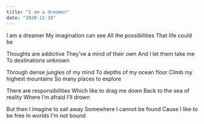 ```yaml
---
title: "I am a dreamer"
date: "2020-12-28"
---
```


I am a dreamer
My imagination can see
All the possibilities 
That life could be

Thoughts are addictive
They’ve a mind of their own
And I let them take me
To destinations unknown

Through dense jungles of my mind
To depths of my ocean floor
Climb my highest mountains
So many places to explore

There are responsibilities 
Which like to drag me down
Back to the sea of reality
Where I’m afraid I'll drown

But then I imagine to sail away
Somewhere I cannot be found
Cause I like to be free 
In worlds I'm not bound
